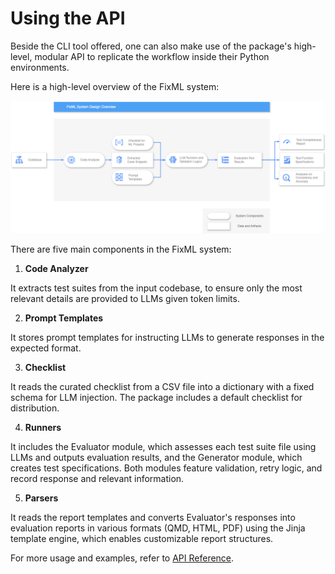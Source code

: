# Using the API

Beside the CLI tool offered, one can also make use of the package's 
high-level, modular API to replicate the workflow inside their Python 
environments. 

Here is a high-level overview of the FixML system:

![The high-level overview of the FixML system](../img/proposed_system_overview.png)

There are five main components in the FixML system:

1.  **Code Analyzer** 

It extracts test suites from the input codebase, to ensure only the most
relevant details are provided to LLMs given token limits.

2.  **Prompt Templates** 

It stores prompt templates for instructing LLMs to generate responses in the
expected format.

3.  **Checklist** 

It reads the curated checklist from a CSV file into a dictionary with a fixed
schema for LLM injection. The package includes a default checklist for
distribution.

4.  **Runners** 

It includes the Evaluator module, which assesses each test suite file using LLMs
and outputs evaluation results, and the Generator module, which creates test
specifications. Both modules feature validation, retry logic, and record
response and relevant information.

5.  **Parsers** 

It reads the report templates and converts Evaluator's responses into evaluation
reports in various formats (QMD, HTML, PDF) using the Jinja template engine,
which enables customizable report structures.


For more usage and examples, refer to <a href="./autoapi">API Reference</a>.